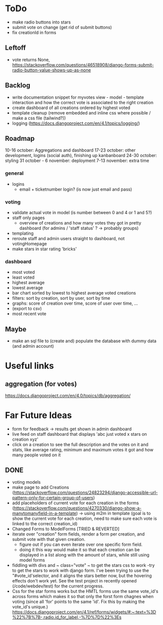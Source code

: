 # ToDo

- make radio buttons into stars
- submit vote on change (get rid of submit buttons)
- fix creationId in forms

## Leftoff

- vote returns None, <https://stackoverflow.com/questions/46518908/django-forms-submit-radio-button-value-shows-up-as-none>

## Backlog

- write documentation snippet for myvotes view - model - template interaction and how  the correct vote is associated to the right creation
- create dashboard of all creations ordered by highest voted
- template cleanup (remove embedded and inline css where possible / make a css file (tailwind?))
- logging (<https://docs.djangoproject.com/en/4.1/topics/logging/>)

## Roadmap

10-16 october: Aggregations and dashboard
17-23 october: other development, logins (social auth), finishing up kanbanboard
24-30 october: styling
31 october - 6 november: deployment
7-13 november: extra time

### general

- logins
  - email + ticketnumber login? (is now just email and pass)

### voting

- validate actual vote in model (is number between 0 and 4 or 1 and 5?)
- staff only pages
  - overview of creations and how many votes they got in pretty dashboard (for admins / 'staff status' ? -> probably groups)
- templating
- reroute staff and admin users straight to dashboard, not votingHomepage
- make stars in star rating 'bricks'

### dashboard

- most voted
- least voted
- highest average
- lowest average
- bar chart sorted by lowest to highest average voted creations
- filters: sort by creation, sort by user, sort by time
- graphs: score of creation over time, score of user over time, ...
- (export to csv)
- most recent vote

## Maybe

- make an sql file to (create and) populate the database with dummy data (and admin account)

# Useful links

## aggregation (for votes)

<https://docs.djangoproject.com/en/4.0/topics/db/aggregation/>

# Far Future Ideas

- form for feedback -> results get shown in admin dashboard
- live feed on staff dashboard that displays 'abc just voted x stars on creation xyz'
- click on a creation to see the full description and the votes on it and stats, like average rating, minimum and maximum votes it got and how many people voted on it

## DONE

- voting models
- make page to add Creations (<https://stackoverflow.com/questions/24823294/django-accessible-url-pattern-only-for-certain-group-of-users>)
- add placeholders of current vote for each creation in the forms (<https://stackoverflow.com/questions/4270330/django-show-a-manytomanyfield-in-a-template>) -> using m2m in template (goal is to show the current vote for each creation, need to make sure each vote is linked to the correct creation_id)
- Changed Forms to ModelForms [TRIED & REVERTED]
- iterate over "creation" form fields, render a form per creation, and submit vote with that given creation.
  - figure out if you can even iterate over one specific form field.
  - doing it this way would make it so that each creation can be displayed in a list along with the amount of stars, while still using model forms
- fiddling with divs and ~ class="vote" ~ to get the stars css to work
    -try to get the stars to work with django form. I've been trying to use the "#vote_id'selector, and it aligns the stars better now, but the hovering effects don't work yet. See the test project in recently opened (/code/webdev/test) for the current progress.
- Css for the star forms works but the HMTL forms use the same vote_id's across forms which makes it so that only the forst form chagnes when voting (since all 'for' points to the same 'id'. Fix this by making the vote_id's unique.)
<https://docs.djangoproject.com/en/4.1/ref/forms/widgets/#:~:text=%3D%22%7B%7B-,radio.id_for_label,-%7D%7D%22%3Es>
